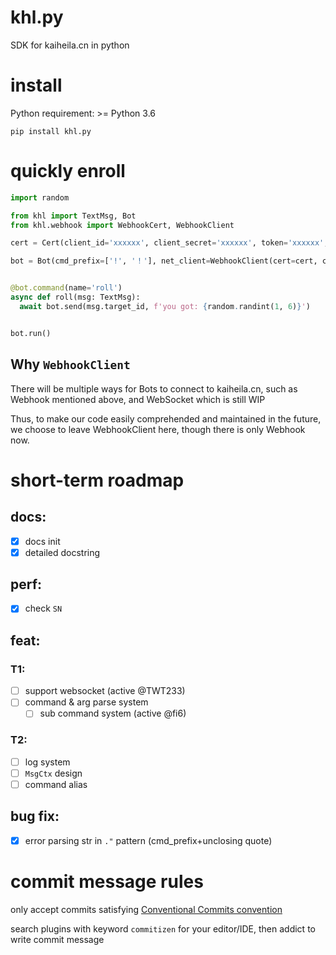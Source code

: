 # khl.py

SDK for kaiheila.cn in python

# install

Python requirement: >= Python 3.6

```shell
pip install khl.py
```

# quickly enroll

```python
import random

from khl import TextMsg, Bot
from khl.webhook import WebhookCert, WebhookClient

cert = Cert(client_id='xxxxxx', client_secret='xxxxxx', token='xxxxxx', verify_token='xxxxxx')

bot = Bot(cmd_prefix=['!', '！'], net_client=WebhookClient(cert=cert, compress=True))


@bot.command(name='roll')
async def roll(msg: TextMsg):
  await bot.send(msg.target_id, f'you got: {random.randint(1, 6)}')


bot.run()
```

## Why `WebhookClient`

There will be multiple ways for Bots to connect to kaiheila.cn, such as Webhook mentioned above, and WebSocket which is
still WIP

Thus, to make our code easily comprehended and maintained in the future, we choose to leave WebhookClient here, though
there is only Webhook now.

# short-term roadmap

## docs:

- [x] docs init
- [x] detailed docstring

## perf:

- [x] check `SN`

## feat:

### T1:

- [ ] support websocket (active @TWT233)
- [ ] command & arg parse system
    - [ ] sub command system (active @fi6)

### T2:
- [ ] log system
- [ ] `MsgCtx` design
- [ ] command alias

## bug fix:

- [x] error parsing str in `."` pattern (cmd_prefix+unclosing quote)

# commit message rules

only accept commits satisfying [Conventional Commits convention](https://github.com/commitizen/cz-cli)

search plugins with keyword `commitizen` for your editor/IDE, then addict to write commit message